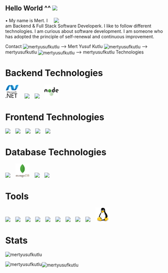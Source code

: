 <h2> Hello World ^^ <img src="https://www.emojiall.com/images/240/telegram/1f44b.gif" width="55px"></h2>
<img align='right' src='https://camo.githubusercontent.com/a0b79366a6a40db964a34c087f8326df74f8c05ab8a82bdec44bca480a62c11c/687474703a2f2f6f63746f6465782e6769746875622e636f6d2f696d616765732f6461667470756e6b746f6361742d6775792e676966' width='350"'>
• My name is Mert. 
  I am Backend & Full Stack Software Developerk. I like to follow different technologies. I am curious about software development. I am someone who has adopted the principle of self-renewal and continuous improvement.
  
Contact
<img align="center" src="https://raw.githubusercontent.com/rahuldkjain/github-profile-readme-generator/master/src/images/icons/Social/linked-in-alt.svg" alt="mertyusufkutlu" height="30" width="40" /> --> Mert Yusuf Kutlu
<img align="center" src="https://raw.githubusercontent.com/rahuldkjain/github-profile-readme-generator/master/src/images/icons/Social/twitter.svg" alt="mertyusufkutlu" height="30" width="40" /> --> mertyusufkutlu
<img align="center" src="https://raw.githubusercontent.com/rahuldkjain/github-profile-readme-generator/master/src/images/icons/Social/instagram.svg" alt="mertyusufkutlu" height="30" width="40" /> --> mertyusufkutlu
Technologies

<h1>Backend Technologies</h1>
<p align="left"> <img src="https://raw.githubusercontent.com/devicons/devicon/master/icons/dot-net/dot-net-original-wordmark.svg" height="45px" /> <span>&nbsp;&nbsp;</span> <img src="https://upload.wikimedia.org/wikipedia/commons/e/ee/.NET_Core_Logo.svg" height="45px" /> <span>&nbsp;&nbsp;</span> <img src="https://upload.wikimedia.org/wikipedia/commons/b/bd/Logo_C_sharp.svg" height="45px" /> <span>&nbsp;&nbsp;</span> <img src="https://raw.githubusercontent.com/devicons/devicon/master/icons/nodejs/nodejs-original-wordmark.svg" height="45px" /> </p>

<h1>Frontend Technologies</h1>
<p align="left"> <img src="https://upload.wikimedia.org/wikipedia/commons/c/cf/Angular_full_color_logo.svg" height="45px"/> <span>&nbsp;&nbsp;</span> <img src="https://upload.wikimedia.org/wikipedia/commons/thumb/9/95/Vue.js_Logo_2.svg/1184px-Vue.js_Logo_2.svg.png" height="45px"/> <span>&nbsp;&nbsp;</span> <img src="https://upload.wikimedia.org/wikipedia/commons/9/99/Unofficial_JavaScript_logo_2.svg" height="45px" /> <span>&nbsp;&nbsp;</span> <img src="https://upload.wikimedia.org/wikipedia/commons/6/61/HTML5_logo_and_wordmark.svg" height="45px" /> <span>&nbsp;&nbsp;</span> <img src="https://upload.wikimedia.org/wikipedia/commons/thumb/d/d5/CSS3_logo_and_wordmark.svg/1200px-CSS3_logo_and_wordmark.svg.png" height="45px" /> </p>

<h1>Database Technologies</h1>
<p align="left"> <img src="https://upload.wikimedia.org/wikipedia/commons/thumb/2/29/Postgresql_elephant.svg/745px-Postgresql_elephant.svg.png" height="45px" /> <span>&nbsp;&nbsp;</span> <img src="https://raw.githubusercontent.com/devicons/devicon/master/icons/mongodb/mongodb-original-wordmark.svg" height="45px" /> <span>&nbsp;&nbsp;</span> <img src="https://www.svgrepo.com/show/303229/microsoft-sql-server-logo.svg" height="45px" /> <span>&nbsp;&nbsp;</span> <img src="https://www.vectorlogo.zone/logos/mariadb/mariadb-icon.svg" height="45px" /> </p>

<h1>Tools</h1>
<p align="left"> <img src="https://upload.wikimedia.org/wikipedia/commons/thumb/6/6e/JetBrains_Rider_Icon.svg/640px-JetBrains_Rider_Icon.svg.png" height="45px" /> <span>&nbsp;&nbsp;</span> <img src="https://upload.wikimedia.org/wikipedia/commons/thumb/c/c0/WebStorm_Icon.svg/1200px-WebStorm_Icon.svg.png" height="45px" /> <span>&nbsp;&nbsp;</span> <img src="https://www.vectorlogo.zone/logos/elastic/elastic-icon.svg" height="45px" /> <span>&nbsp;&nbsp;</span> <img src="https://www.vectorlogo.zone/logos/microsoft_azure/microsoft_azure-icon.svg" height="45px" /> <span>&nbsp;&nbsp;</span> <img src="https://www.vectorlogo.zone/logos/elasticco_kibana/elasticco_kibana-icon.svg" height="45px" /> <span>&nbsp;&nbsp;</span> <img src="https://cdn.freebiesupply.com/logos/thumbs/2x/npm-logo.png" height="45px" /> <span>&nbsp;&nbsp;</span> <img src="https://www.vectorlogo.zone/logos/getpostman/getpostman-icon.svg" height="45px" /> <span>&nbsp;&nbsp;</span> <img src="https://www.vectorlogo.zone/logos/kubernetes/kubernetes-icon.svg" height="45px" /> <span>&nbsp;&nbsp;</span> <img src="https://www.vectorlogo.zone/logos/git-scm/git-scm-icon.svg" height="45px" /> <span>&nbsp;&nbsp;</span> <img src="https://raw.githubusercontent.com/devicons/devicon/master/icons/linux/linux-original.svg" height="45px" /> <span>&nbsp;&nbsp;</span> </p>

<h1>Stats</h1>
<p><img src="https://github-readme-stats.vercel.app/api?username=mertyusufkutlu&show_icons=true&theme=chartreuse-dark" alt="mertyusufkutlu"/></p>
<p><img align="left" src="https://github-readme-stats.vercel.app/api/top-langs?username=mertyusufkutlu&show_icons=true&theme=chartreuse-dark" alt="mertyusufkutlu"/></p>
<p><img align="center" src="https://github-readme-stats.vercel.app/api?username=mertyusufkutlu&show_icons=true&theme=chartreuse-dark" alt="mertyusufkutlu"/></p>
